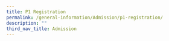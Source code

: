 ```yaml
---
title: P1 Registration
permalink: /general-information/Admission/p1-registration/
description: ""
third_nav_title: Admission
---
```

